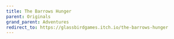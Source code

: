 ```yaml
---
title: The Barrows Hunger
parent: Originals
grand_parent: Adventures
redirect_to: https://glassbirdgames.itch.io/the-barrows-hunger
---
```

